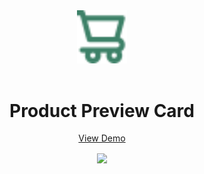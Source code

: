<div align="center">

  <img src="public/images/favicon.svg" alt="app logo - shopping cart" width="80" style="margin-bottom: 16px;">
  <br />
  <h1 align="center">Product Preview Card</h1>
  <div align="center" style="margin-bottom: 16px;">
    <a href="https://product-preview-di.vercel.app/">View Demo</a>
  </div>
  <div align="center" style="margin-bottom: 16px;">
    <img src="https://res.cloudinary.com/dz209s6jk/image/upload/v1658144705/Challenges/fvv3coes3vm7ndnw6tml.jpg" />
  </div>
</div>
